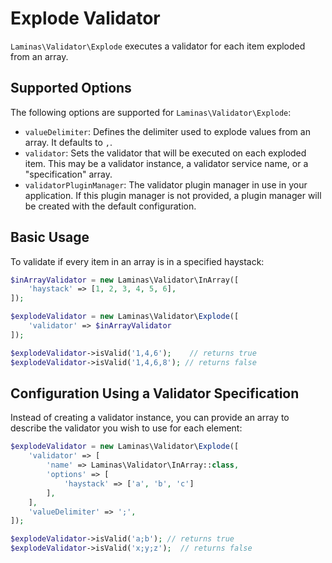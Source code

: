 # Explode Validator

`Laminas\Validator\Explode` executes a validator for each item exploded from an
array.

## Supported Options

The following options are supported for `Laminas\Validator\Explode`:

- `valueDelimiter`: Defines the delimiter used to explode values from an array.
  It defaults to `,`.
- `validator`: Sets the validator that will be executed on each exploded item.
  This may be a validator instance, a validator service name, or a "specification" array.
- `validatorPluginManager`: The validator plugin manager in use in your application. If this plugin manager is not provided, a plugin manager will be created with the default configuration.

## Basic Usage

To validate if every item in an array is in a specified haystack:

```php
$inArrayValidator = new Laminas\Validator\InArray([
    'haystack' => [1, 2, 3, 4, 5, 6],
]);

$explodeValidator = new Laminas\Validator\Explode([
    'validator' => $inArrayValidator
]);

$explodeValidator->isValid('1,4,6');    // returns true
$explodeValidator->isValid('1,4,6,8'); // returns false
```

## Configuration Using a Validator Specification

Instead of creating a validator instance, you can provide an array to describe the validator you wish to use for each element:

```php
$explodeValidator = new Laminas\Validator\Explode([
    'validator' => [
        'name' => Laminas\Validator\InArray::class,
        'options' => [
            'haystack' => ['a', 'b', 'c']
        ],
    ],
    'valueDelimiter' => ';',
]);

$explodeValidator->isValid('a;b'); // returns true
$explodeValidator->isValid('x;y;z');  // returns false
```
